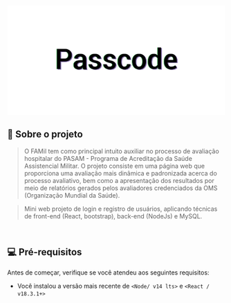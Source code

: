 <img src='./frontend/src/assets/Logo.png'>

## 📄 Sobre o projeto

> O FAMil tem como principal intuito auxiliar no processo de avaliação hospitalar do PASAM - Programa de Acreditação da Saúde Assistencial Militar. O projeto consiste em uma página web que proporciona uma avaliação mais dinâmica e padronizada acerca do processo avaliativo, bem como a apresentação dos resultados por meio de relatórios gerados pelos avaliadores credenciados da OMS (Organização Mundial da Saúde).

> Mini web projeto de login e registro de usuários, aplicando técnicas de front-end (React, bootstrap), back-end (NodeJs) e MySQL.

<br/>

## 💻 Pré-requisitos

Antes de começar, verifique se você atendeu aos seguintes requisitos:

<!---Estes são apenas requisitos de exemplo. Adicionar, duplicar ou remover conforme necessário--->

- Você instalou a versão mais recente de `<Node/ v14 lts>` e `<React / v18.3.1+>`

<br/>
